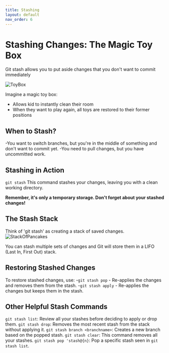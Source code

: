 ```yaml
---
title: Stashing
layout: default
nav_order: 6
---
```


# Stashing Changes: The Magic Toy Box

Git stash allows you to put aside changes that you don't want to commit immediately

![ToyBox](https://unsplash.com/photos/qBrF1yu5Wys)

Imagine a magic toy box:
- Allows kid to instantly clean their room
- When they want to play again, all toys are restored to their former positions


## When to Stash?

-You want to switch branches, but you're in the middle of something and don't want
to commit yet.
-You need to pull changes, but you have uncommitted work.


## Stashing in Action

`git stash`
This command stashes your changes, leaving you with a clean working directory.

**Remember, it's only a temporary storage. Don't forget about your stashed changes!**

## The Stash Stack

Think of 'git stash' as creating a stack of saved changes.
![StackOfPancakes](https://unsplash.com/photos/EIJD83grkK0)

You can stash multiple sets of changes and Git will store them in a LIFO (Last In, First Out) stack.

## Restoring Stashed Changes

To restore stashed changes, use:
-`git stash pop` - Re-applies the changes and removes them from the stash.
-`git stash apply` - Re-applies the changes but keeps them in the stash.

## Other Helpful Stash Commands

`git stash list`: Review all your stashes before deciding to apply or drop them.
`git stash drop`: Removes the most recent stash from the stack without applying it.
`git stash branch <branchname>`: Creates a new branch based on the popped stash.
`git stash clear`: This command removes all your stashes.
`git stash pop 'stash@{n}`: Pop a specific stash seen in `git stash list`.